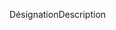<span data-ttu-id="cc892-101">Désignation</span><span class="sxs-lookup"><span data-stu-id="cc892-101">Description</span></span>
